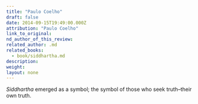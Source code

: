 ```yaml
---
title: "Paulo Coelho"
draft: false
date: 2014-09-15T19:49:00.000Z
attribution: "Paulo Coelho"
link_to_original:
nd_author_of_this_review:
related_author: .md
related_books:
  - book/siddhartha.md
description:
weight:
layout: none
---
```

*Siddhartha* emerged as a symbol; the symbol of those who seek truth–their own truth.

